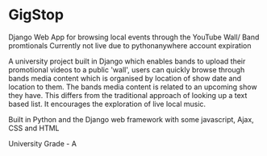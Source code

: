 # GigStop
Django Web App for browsing local events through the YouTube Wall/ Band promtionals
Currently not live due to pythonanywhere account expiration

A university project built in Django which enables bands to upload their promotional videos to a public 'wall', 
users can quickly browse through bands media content which is organised by location of show date and location to them. The bands media content is related to an upcoming show they have. This differs from the traditional approach of looking up a text based list. It encourages the exploration of live local music. 

Built in Python and the Django web framework with some javascript, Ajax, CSS and HTML

University Grade - A
